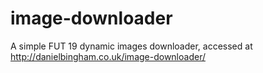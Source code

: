 # image-downloader
A simple FUT 19 dynamic images downloader, accessed at http://danielbingham.co.uk/image-downloader/
